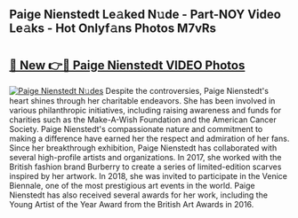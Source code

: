 ## Paige Nienstedt Le𝚊ked N𝚞de - Part-NOY Video Le𝚊ks - Hot Onlyf𝚊ns Photos M7vRs

# <h2><a href="http://ab20065.deff.icu/?id=Paige+Nienstedt">🔗 New 👉🔴 Paige Nienstedt VIDEO Photos</a></h2>

[![Paige Nienstedt N𝚞des](https://i.imgur.com/rIISA9y.gif)](http://ab20065.deff.icu/?id=Paige+Nienstedt)
Despite the controversies, Paige Nienstedt's heart shines through her charitable endeavors. She has been involved in various philanthropic initiatives, including raising awareness and funds for charities such as the Make-A-Wish Foundation and the American Cancer Society. Paige Nienstedt's compassionate nature and commitment to making a difference have earned her the respect and admiration of her fans. Since her breakthrough exhibition, Paige Nienstedt has collaborated with several high-profile artists and organizations. In 2017, she worked with the British fashion brand Burberry to create a series of limited-edition scarves inspired by her artwork. In 2018, she was invited to participate in the Venice Biennale, one of the most prestigious art events in the world. Paige Nienstedt has also received several awards for her work, including the Young Artist of the Year Award from the British Art Awards in 2016.
